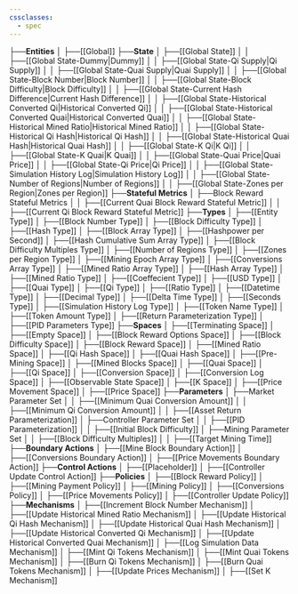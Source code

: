 ```yaml
---
cssclasses:
  - spec
---
```


├──**Entities**
│   ├──[[Global]]
├──**State**
│   ├──[[Global State]]
│   │   ├──[[Global State-Dummy\|Dummy]]
│   │   ├──[[Global State-Qi Supply\|Qi Supply]]
│   │   ├──[[Global State-Quai Supply\|Quai Supply]]
│   │   ├──[[Global State-Block Number\|Block Number]]
│   │   ├──[[Global State-Block Difficulty\|Block Difficulty]]
│   │   ├──[[Global State-Current Hash Difference\|Current Hash Difference]]
│   │   ├──[[Global State-Historical Converted Qi\|Historical Converted Qi]]
│   │   ├──[[Global State-Historical Converted Quai\|Historical Converted Quai]]
│   │   ├──[[Global State-Historical Mined Ratio\|Historical Mined Ratio]]
│   │   ├──[[Global State-Historical Qi Hash\|Historical Qi Hash]]
│   │   ├──[[Global State-Historical Quai Hash\|Historical Quai Hash]]
│   │   ├──[[Global State-K Qi\|K Qi]]
│   │   ├──[[Global State-K Quai\|K Quai]]
│   │   ├──[[Global State-Quai Price\|Quai Price]]
│   │   ├──[[Global State-Qi Price\|Qi Price]]
│   │   ├──[[Global State-Simulation History Log\|Simulation History Log]]
│   │   ├──[[Global State-Number of Regions\|Number of Regions]]
│   │   ├──[[Global State-Zones per Region\|Zones per Region]]
├──**Stateful Metrics**
│   ├──Block Reward Stateful Metrics
│   │   ├──[[Current Quai Block Reward Stateful Metric]]
│   │   ├──[[Current Qi Block Reward Stateful Metric]]
├──**Types**
│   ├──[[Entity Type]]
│   ├──[[Block Number Type]]
│   ├──[[Block Difficulty Type]]
│   ├──[[Hash Type]]
│   ├──[[Block Array Type]]
│   ├──[[Hashpower per Second]]
│   ├──[[Hash Cumulative Sum Array Type]]
│   ├──[[Block Difficulty Multiples Type]]
│   ├──[[Number of Regions Type]]
│   ├──[[Zones per Region Type]]
│   ├──[[Mining Epoch Array Type]]
│   ├──[[Conversions Array Type]]
│   ├──[[Mined Ratio Array Type]]
│   ├──[[Hash Array Type]]
│   ├──[[Mined Ratio Type]]
│   ├──[[Coeffecient Type]]
│   ├──[[USD Type]]
│   ├──[[Quai Type]]
│   ├──[[Qi Type]]
│   ├──[[Ratio Type]]
│   ├──[[Datetime Type]]
│   ├──[[Decimal Type]]
│   ├──[[Delta Time Type]]
│   ├──[[Seconds Type]]
│   ├──[[Simulation History Log Type]]
│   ├──[[Token Name Type]]
│   ├──[[Token Amount Type]]
│   ├──[[Return Parameterization Type]]
│   ├──[[PID Parameters Type]]
├──**Spaces**
│   ├──[[Terminating Space]]
│   ├──[[Empty Space]]
│   ├──[[Block Reward Options Space]]
│   ├──[[Block Difficulty Space]]
│   ├──[[Block Reward Space]]
│   ├──[[Mined Ratio Space]]
│   ├──[[Qi Hash Space]]
│   ├──[[Quai Hash Space]]
│   ├──[[Pre-Mining Space]]
│   ├──[[Mined Blocks Space]]
│   ├──[[Quai Space]]
│   ├──[[Qi Space]]
│   ├──[[Conversion Space]]
│   ├──[[Conversion Log Space]]
│   ├──[[Observable State Space]]
│   ├──[[K Space]]
│   ├──[[Price Movement Space]]
│   ├──[[Price Space]]
├──**Parameters**
│   ├──Market Parameter Set
│   │   ├──[[Minimum Quai Conversion Amount]]
│   │   ├──[[Minimum Qi Conversion Amount]]
│   │   ├──[[Asset Return Parameterization]]
│   ├──Controller Parameter Set
│   │   ├──[[PID Parameterization]]
│   │   ├──[[Initial Block Difficulty]]
│   ├──Mining Parameter Set
│   │   ├──[[Block Difficulty Multiples]]
│   │   ├──[[Target Mining Time]]
├──**Boundary Actions**
│   ├──[[Mine Block Boundary Action]]
│   ├──[[Conversions Boundary Action]]
│   ├──[[Price Movements Boundary Action]]
├──**Control Actions**
│   ├──[[Placeholder]]
│   ├──[[Controller Update Control Action]]
├──**Policies**
│   ├──[[Block Reward Policy]]
│   ├──[[Mining Payment Policy]]
│   ├──[[Mining Policy]]
│   ├──[[Conversions Policy]]
│   ├──[[Price Movements Policy]]
│   ├──[[Controller Update Policy]]
├──**Mechanisms**
│   ├──[[Increment Block Number Mechanism]]
│   ├──[[Update Historical Mined Ratio Mechanism]]
│   ├──[[Update Historical Qi Hash Mechanism]]
│   ├──[[Update Historical Quai Hash Mechanism]]
│   ├──[[Update Historical Converted Qi Mechanism]]
│   ├──[[Update Historical Converted Quai Mechanism]]
│   ├──[[Log Simulation Data Mechanism]]
│   ├──[[Mint Qi Tokens Mechanism]]
│   ├──[[Mint Quai Tokens Mechanism]]
│   ├──[[Burn Qi Tokens Mechanism]]
│   ├──[[Burn Quai Tokens Mechanism]]
│   ├──[[Update Prices Mechanism]]
│   ├──[[Set K Mechanism]]
